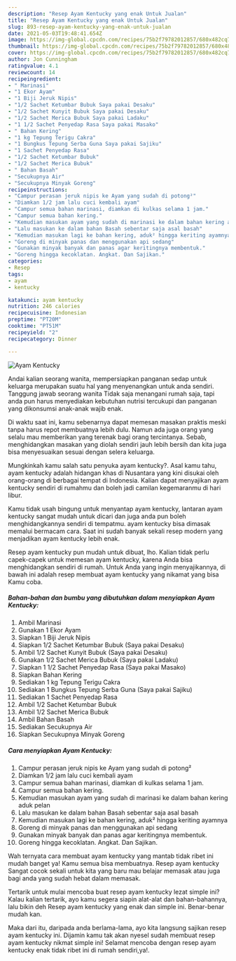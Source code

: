 ```yaml
---
description: "Resep Ayam Kentucky yang enak Untuk Jualan"
title: "Resep Ayam Kentucky yang enak Untuk Jualan"
slug: 893-resep-ayam-kentucky-yang-enak-untuk-jualan
date: 2021-05-03T19:48:41.654Z
image: https://img-global.cpcdn.com/recipes/75b2f79782012857/680x482cq70/ayam-kentucky-foto-resep-utama.jpg
thumbnail: https://img-global.cpcdn.com/recipes/75b2f79782012857/680x482cq70/ayam-kentucky-foto-resep-utama.jpg
cover: https://img-global.cpcdn.com/recipes/75b2f79782012857/680x482cq70/ayam-kentucky-foto-resep-utama.jpg
author: Jon Cunningham
ratingvalue: 4.1
reviewcount: 14
recipeingredient:
- " Marinasi"
- "1 Ekor Ayam"
- "1 Biji Jeruk Nipis"
- "1/2 Sachet Ketumbar Bubuk Saya pakai Desaku"
- "1/2 Sachet Kunyit Bubuk Saya pakai Desaku"
- "1/2 Sachet Merica Bubuk Saya pakai Ladaku"
- "1 1/2 Sachet Penyedap Rasa Saya pakai Masako"
- " Bahan Kering"
- "1 kg Tepung Terigu Cakra"
- "1 Bungkus Tepung Serba Guna Saya pakai Sajiku"
- "1 Sachet Penyedap Rasa"
- "1/2 Sachet Ketumbar Bubuk"
- "1/2 Sachet Merica Bubuk"
- " Bahan Basah"
- "Secukupnya Air"
- "Secukupnya Minyak Goreng"
recipeinstructions:
- "Campur perasan jeruk nipis ke Ayam yang sudah di potong²"
- "Diamkan 1/2 jam lalu cuci kembali ayam"
- "Campur semua bahan marinasi, diamkan di kulkas selama 1 jam."
- "Campur semua bahan kering."
- "Kemudian masukan ayam yang sudah di marinasi ke dalam bahan kering aduk pelan"
- "Lalu masukan ke dalam bahan Basah sebentar saja asal basah"
- "Kemudian masukan lagi ke bahan kering, aduk² hingga keriting ayamnya"
- "Goreng di minyak panas dan menggunakan api sedang"
- "Gunakan minyak banyak dan panas agar keritingnya membentuk."
- "Goreng hingga kecoklatan. Angkat. Dan Sajikan."
categories:
- Resep
tags:
- ayam
- kentucky

katakunci: ayam kentucky 
nutrition: 246 calories
recipecuisine: Indonesian
preptime: "PT20M"
cooktime: "PT51M"
recipeyield: "2"
recipecategory: Dinner

---
```



![Ayam Kentucky](https://img-global.cpcdn.com/recipes/75b2f79782012857/680x482cq70/ayam-kentucky-foto-resep-utama.jpg)

Andai kalian seorang wanita, mempersiapkan panganan sedap untuk keluarga merupakan suatu hal yang menyenangkan untuk anda sendiri. Tanggung jawab seorang  wanita Tidak saja menangani rumah saja, tapi anda pun harus menyediakan kebutuhan nutrisi tercukupi dan panganan yang dikonsumsi anak-anak wajib enak.

Di waktu  saat ini, kamu sebenarnya dapat memesan masakan praktis meski tanpa harus repot membuatnya lebih dulu. Namun ada juga orang yang selalu mau memberikan yang terenak bagi orang tercintanya. Sebab, menghidangkan masakan yang diolah sendiri jauh lebih bersih dan kita juga bisa menyesuaikan sesuai dengan selera keluarga. 



Mungkinkah kamu salah satu penyuka ayam kentucky?. Asal kamu tahu, ayam kentucky adalah hidangan khas di Nusantara yang kini disukai oleh orang-orang di berbagai tempat di Indonesia. Kalian dapat menyajikan ayam kentucky sendiri di rumahmu dan boleh jadi camilan kegemaranmu di hari libur.

Kamu tidak usah bingung untuk menyantap ayam kentucky, lantaran ayam kentucky sangat mudah untuk dicari dan juga anda pun boleh menghidangkannya sendiri di tempatmu. ayam kentucky bisa dimasak memalui bermacam cara. Saat ini sudah banyak sekali resep modern yang menjadikan ayam kentucky lebih enak.

Resep ayam kentucky pun mudah untuk dibuat, lho. Kalian tidak perlu capek-capek untuk memesan ayam kentucky, karena Anda bisa menghidangkan sendiri di rumah. Untuk Anda yang ingin menyajikannya, di bawah ini adalah resep membuat ayam kentucky yang nikamat yang bisa Kamu coba.

<!--inarticleads1-->

##### Bahan-bahan dan bumbu yang dibutuhkan dalam menyiapkan Ayam Kentucky:

1. Ambil  Marinasi
1. Gunakan 1 Ekor Ayam
1. Siapkan 1 Biji Jeruk Nipis
1. Siapkan 1/2 Sachet Ketumbar Bubuk (Saya pakai Desaku)
1. Ambil 1/2 Sachet Kunyit Bubuk (Saya pakai Desaku)
1. Gunakan 1/2 Sachet Merica Bubuk (Saya pakai Ladaku)
1. Siapkan 1 1/2 Sachet Penyedap Rasa (Saya pakai Masako)
1. Siapkan  Bahan Kering
1. Sediakan 1 kg Tepung Terigu Cakra
1. Sediakan 1 Bungkus Tepung Serba Guna (Saya pakai Sajiku)
1. Sediakan 1 Sachet Penyedap Rasa
1. Ambil 1/2 Sachet Ketumbar Bubuk
1. Ambil 1/2 Sachet Merica Bubuk
1. Ambil  Bahan Basah
1. Sediakan Secukupnya Air
1. Siapkan Secukupnya Minyak Goreng




<!--inarticleads2-->

##### Cara menyiapkan Ayam Kentucky:

1. Campur perasan jeruk nipis ke Ayam yang sudah di potong²
1. Diamkan 1/2 jam lalu cuci kembali ayam
1. Campur semua bahan marinasi, diamkan di kulkas selama 1 jam.
1. Campur semua bahan kering.
1. Kemudian masukan ayam yang sudah di marinasi ke dalam bahan kering aduk pelan
1. Lalu masukan ke dalam bahan Basah sebentar saja asal basah
1. Kemudian masukan lagi ke bahan kering, aduk² hingga keriting ayamnya
1. Goreng di minyak panas dan menggunakan api sedang
1. Gunakan minyak banyak dan panas agar keritingnya membentuk.
1. Goreng hingga kecoklatan. Angkat. Dan Sajikan.




Wah ternyata cara membuat ayam kentucky yang mantab tidak ribet ini mudah banget ya! Kamu semua bisa membuatnya. Resep ayam kentucky Sangat cocok sekali untuk kita yang baru mau belajar memasak atau juga bagi anda yang sudah hebat dalam memasak.

Tertarik untuk mulai mencoba buat resep ayam kentucky lezat simple ini? Kalau kalian tertarik, ayo kamu segera siapin alat-alat dan bahan-bahannya, lalu bikin deh Resep ayam kentucky yang enak dan simple ini. Benar-benar mudah kan. 

Maka dari itu, daripada anda berlama-lama, ayo kita langsung sajikan resep ayam kentucky ini. Dijamin kamu tak akan nyesel sudah membuat resep ayam kentucky nikmat simple ini! Selamat mencoba dengan resep ayam kentucky enak tidak ribet ini di rumah sendiri,ya!.

